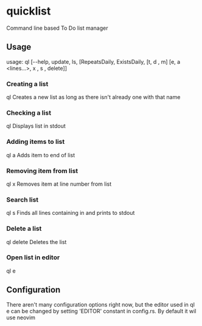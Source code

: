 # quicklist
Command line based To Do list manager

## Usage
usage: ql [--help, update, ls, <list name> [RepeatsDaily, ExistsDaily,
       [t, d <YYY-MM-DD>, m] [e, a <lines...>, x <line numbers...>, s <term>,
       delete]]

### Creating a list
ql <list name>
Creates a new list as long as there isn't already one with that name

### Checking a list
ql <list>
Displays list in stdout

### Adding items to list
ql <list> a <item>
Adds item to end of list

### Removing item from list
ql <list> x <line number>
Removes item at line number from list

### Search list
ql <list> s <term>
Finds all lines containing <term> in <list> and prints to stdout

### Delete a list
ql <list> delete
Deletes the list

### Open list in editor
ql <list> e

## Configuration
There aren't many configuration options right now, but the editor used in ql <list> e can be changed by setting 'EDITOR' constant in config.rs.
By default it wil use neovim
